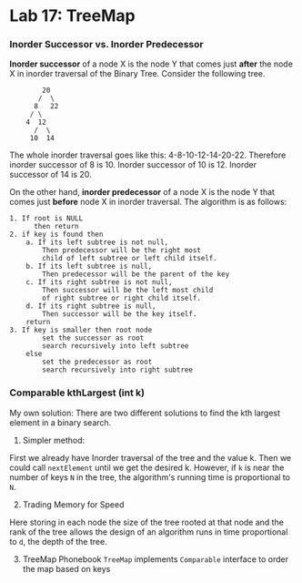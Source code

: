 Lab 17: TreeMap
===

### Inorder Successor vs. Inorder Predecessor
**Inorder successor** of a node X is the node Y that comes just **after** the node X in inorder traversal of the Binary Tree. Consider the following tree.
```
		20
	   /  \
	  8   22
	 / \
	4  12
	  /  \
	 10  14
```
The whole inorder traversal goes like this: 4-8-10-12-14-20-22. Therefore inorder successor of 8 is 10. Inorder successor of 10 is 12. Inorder successor of 14 is 20.

On the other hand, **inorder predecessor** of a node X is the node Y that comes just **before** node X in inorder traversal. The algorithm is as follows: 

```
1. If root is NULL
      then return
2. if key is found then
    a. If its left subtree is not null,
        Then predecessor will be the right most 
        child of left subtree or left child itself.
    b. If its left subtree is null, 
    	Then predecessor will be the parent of the key
    c. If its right subtree is not null,
        Then successor will be the left most child 
        of right subtree or right child itself.
    d. If its right subtree is null,
    	Then successor will be the key itself.
    return
3. If key is smaller then root node
        set the successor as root
        search recursively into left subtree
    else
        set the predecessor as root
        search recursively into right subtree
```

### Comparable kthLargest (int k)
My own solution: There are two different solutions to find the kth largest element in a binary search.

1. Simpler method: 

First we already have Inorder traversal of the tree and the value k. Then we could call  ```nextElement``` until we get the desired k. However, if ```k``` is near the number of keys ```N``` in the tree, the algorithm's running time is proportional to ```N```. 

2. Trading Memory for Speed 

Here storing in each node the size of the tree rooted at that node and the rank of the tree allows the design of an algorithm runs in time proportional to ```d```, the depth of the tree.

3. TreeMap Phonebook
```TreeMap``` implements ```Comparable``` interface to order the map based on keys




